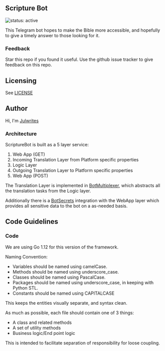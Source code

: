 ## Scripture Bot

![status: active](https://img.shields.io/badge/status-active-green.svg)

This Telegram bot hopes to make the Bible more accessible, and hopefully to give a timely answer to those looking for it. 

### Feedback
Star this repo if you found it useful. Use the github issue tracker to give
feedback on this repo.

## Licensing
See [LICENSE](LICENSE)

## Author
Hi, I'm [Julwrites](http://www.tehj.io)

### Architecture
ScriptureBot is built as a 5 layer service:
1. Web App (GET)
2. Incoming Translation Layer from Platform specific properties
3. Logic Layer
4. Outgoing Translation Layer to Platform specific properties
5. Web App (POST)

The Translation Layer is implemented in [BotMultiplexer](http://github.com/julwrites/BotMultiplexer), which abstracts all the translation tasks from the Logic layer. 

Additionally there is a [BotSecrets](http://github.com/julwrites/BotSecrets) integration with the WebApp layer which provides all sensitive data to the bot on a as-needed basis.

## Code Guidelines

### Code
We are using Go 1.12 for this version of the framework.

Naming Convention:
* Variables should be named using camelCase.
* Methods should be named using underscore_case.
* Classes should be named using PascalCase.
* Packages should be named using underscore_case, in keeping with Python STL.
* Constants should be named using CAPITALCASE

This keeps the entities visually separate, and syntax clean.

As much as possible, each file should contain one of 3 things:
* A class and related methods
* A set of utility methods
* Business logic/End point logic

This is intended to facilitate separation of responsibility for loose coupling. 
